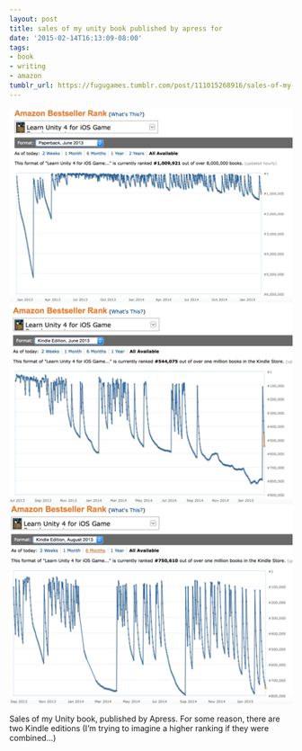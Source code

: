 ```yaml
---
layout: post
title: sales of my unity book published by apress for
date: '2015-02-14T16:13:09-08:00'
tags:
- book
- writing
- amazon
tumblr_url: https://fugugames.tumblr.com/post/111015268916/sales-of-my-unity-book-published-by-apress-for
---
```

 ![](/tumblr_files/tumblr_njs5lxSFge1tgne1po1_1280.png)  
 ![](/tumblr_files/tumblr_njs5lxSFge1tgne1po2_1280.png)  
 ![](/tumblr_files/tumblr_njs5lxSFge1tgne1po3_1280.png)  
  

Sales of my Unity book, published by Apress. For some reason, there are two Kindle editions (I’m trying to imagine a higher ranking if they were combined…)

